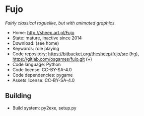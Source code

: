# Fujo

_Fairly classical roguelike, but with animated graphics._

- Home: http://sheep.art.pl/Fujo
- State: mature, inactive since 2014
- Download: (see home)
- Keywords: role playing
- Code repository: https://bitbucket.org/thesheep/fujo/src (hg), https://gitlab.com/osgames/fujo.git (+)
- Code language: Python
- Code license: CC-BY-SA-4.0
- Code dependencies: pygame
- Assets license: CC-BY-SA-4.0

## Building

- Build system: py2exe, setup.py
